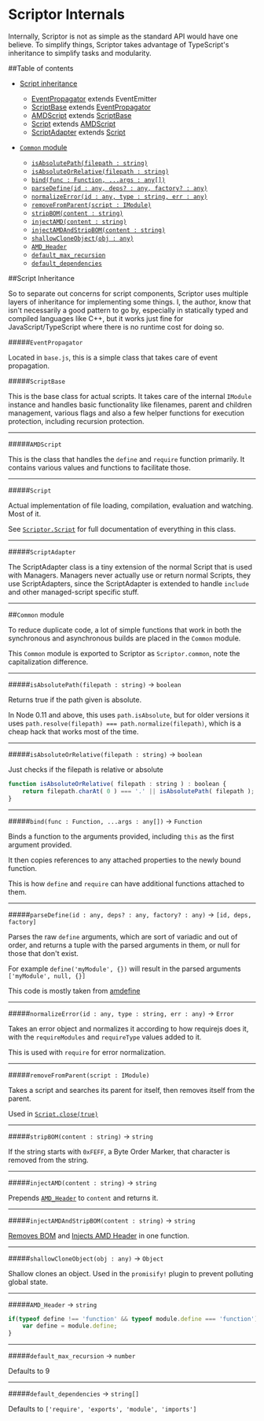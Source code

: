 Scriptor Internals
==================

Internally, Scriptor is not as simple as the standard API would have one believe. To simplify things, Scriptor takes advantage of TypeScript's inheritance to simplify tasks and modularity.

##Table of contents
- [Script inheritance]()
    - [EventPropagator]() extends EventEmitter
    - [ScriptBase]() extends [EventPropagator]()
    - [AMDScript]() extends [ScriptBase]()
    - [Script]() extends [AMDScript]()
    - [ScriptAdapter]() extends [Script]()

- [`Common` module]()
    - [`isAbsolutePath(filepath : string)`]()
    - [`isAbsoluteOrRelative(filepath : string)`]()
    - [`bind(func : Function, ...args : any[])`]()
    - [`parseDefine(id : any, deps? : any, factory? : any)`]()
    - [`normalizeError(id : any, type : string, err : any)`]()
    - [`removeFromParent(script : IModule)`]()
    - [`stripBOM(content : string)`]()
    - [`injectAMD(content : string)`]()
    - [`injectAMDAndStripBOM(content : string)`]()
    - [`shallowCloneObject(obj : any)`]()
    - [`AMD_Header`]()
    - [`default_max_recursion`]()
    - [`default_dependencies`]()

##Script Inheritance

So to separate out concerns for script components, Scriptor uses multiple layers of inheritance for implementing some things. I, the author, know that isn't necessarily a good pattern to go by, especially in statically typed and compiled languages like C++, but it works just fine for JavaScript/TypeScript where there is no runtime cost for doing so.

#####`EventPropagator`

Located in `base.js`, this is a simple class that takes care of event propagation.

#####`ScriptBase`

This is the base class for actual scripts. It takes care of the internal `IModule` instance and handles basic functionality like filenames, parent and children management, various flags and also a few helper functions for execution protection, including recursion protection.

-----

#####`AMDScript`

This is the class that handles the `define` and `require` function primarily. It contains various values and functions to facilitate those.

-----

#####`Script`

Actual implementation of file loading, compilation, evaluation and watching. Most of it.

See [`Scriptor.Script`]() for full documentation of everything in this class.

-----

#####`ScriptAdapter`

The ScriptAdapter class is a tiny extension of the normal Script that is used with Managers. Managers never actually use or return normal Scripts, they use ScriptAdapters, since the ScriptAdapter is extended to handle `include` and other managed-script specific stuff.

-----

##`Common` module

To reduce duplicate code, a lot of simple functions that work in both the synchronous and asynchronous builds are placed in the `Common` module.

This `Common` module is exported to Scriptor as `Scriptor.common`, note the capitalization difference.

-----

#####`isAbsolutePath(filepath : string)` -> `boolean`

Returns true if the path given is absolute.

In Node 0.11 and above, this uses `path.isAbsolute`, but for older versions it uses `path.resolve(filepath) === path.normalize(filepath)`, which is a cheap hack that works most of the time.

-----

#####`isAbsoluteOrRelative(filepath : string)` -> `boolean`

Just checks if the filepath is relative or absolute

```javascript
function isAbsoluteOrRelative( filepath : string ) : boolean {
    return filepath.charAt( 0 ) === '.' || isAbsolutePath( filepath );
}
```

-----

#####`bind(func : Function, ...args : any[])` -> `Function`

Binds a function to the arguments provided, including `this` as the first argument provided.

It then copies references to any attached properties to the newly bound function.

This is how `define` and `require` can have additional functions attached to them.

-----

#####`parseDefine(id : any, deps? : any, factory? : any)` -> `[id, deps, factory]`

Parses the raw `define` arguments, which are sort of variadic and out of order, and returns a tuple with the parsed arguments in them, or null for those that don't exist.

For example `define('myModule', {})` will result in the parsed arguments `['myModule', null, {}]`

This code is mostly taken from [amdefine]()

-----

#####`normalizeError(id : any, type : string, err : any)` -> `Error`

Takes an error object and normalizes it according to how requirejs does it, with the `requireModules` and `requireType` values added to it.

This is used with `require` for error normalization.

-----

#####`removeFromParent(script : IModule)`

Takes a script and searches its parent for itself, then removes itself from the parent.

Used in [`Script.close(true)`]()

-----

#####`stripBOM(content : string)` -> `string`

If the string starts with `0xFEFF`, a Byte Order Marker, that character is removed from the string.

-----

#####`injectAMD(content : string)` -> `string`

Prepends [`AMD_Header`]() to `content` and returns it.

-----

#####`injectAMDAndStripBOM(content : string)` -> `string`

[Removes BOM]() and [Injects AMD Header]() in one function.

-----

#####`shallowCloneObject(obj : any)` -> `Object`

Shallow clones an object. Used in the `promisify!` plugin to prevent polluting global state.

-----

#####`AMD_Header` -> `string`

```javascript
if(typeof define !== 'function' && typeof module.define === 'function') {
    var define = module.define;
}
```

-----

#####`default_max_recursion` -> `number`

Defaults to 9

-----

#####`default_dependencies` -> `string[]`

Defaults to `['require', 'exports', 'module', 'imports']`

